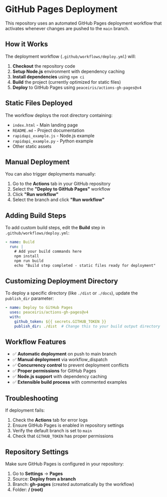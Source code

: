 # GitHub Pages Deployment

This repository uses an automated GitHub Pages deployment workflow that activates whenever changes are pushed to the `main` branch.

## How it Works

The deployment workflow (`.github/workflows/deploy.yml`) will:

1. **Checkout** the repository code
2. **Setup Node.js** environment with dependency caching
3. **Install dependencies** using `npm ci`
4. **Build** the project (currently optimized for static files)
5. **Deploy** to GitHub Pages using `peaceiris/actions-gh-pages@v4`

## Static Files Deployed

The workflow deploys the root directory containing:
- `index.html` - Main landing page
- `README.md` - Project documentation
- `rapidapi_example.js` - Node.js example
- `rapidapi_example.py` - Python example
- Other static assets

## Manual Deployment

You can also trigger deployments manually:
1. Go to the **Actions** tab in your GitHub repository
2. Select the **"Deploy to GitHub Pages"** workflow
3. Click **"Run workflow"**
4. Select the branch and click **"Run workflow"**

## Adding Build Steps

To add custom build steps, edit the **Build** step in `.github/workflows/deploy.yml`:

```yaml
- name: Build
  run: |
    # Add your build commands here
    npm install
    npm run build
    echo "Build step completed - static files ready for deployment"
```

## Customizing Deployment Directory

To deploy a specific directory (like `./dist` or `./docs`), update the `publish_dir` parameter:

```yaml
- name: Deploy to GitHub Pages
  uses: peaceiris/actions-gh-pages@v4
  with:
    github_token: ${{ secrets.GITHUB_TOKEN }}
    publish_dir: ./dist  # Change this to your build output directory
```

## Workflow Features

- ✅ **Automatic deployment** on push to main branch
- ✅ **Manual deployment** via workflow_dispatch
- ✅ **Concurrency control** to prevent deployment conflicts
- ✅ **Proper permissions** for GitHub Pages
- ✅ **Node.js support** with dependency caching
- ✅ **Extensible build process** with commented examples

## Troubleshooting

If deployment fails:
1. Check the **Actions** tab for error logs
2. Ensure GitHub Pages is enabled in repository settings
3. Verify the default branch is set to `main`
4. Check that `GITHUB_TOKEN` has proper permissions

## Repository Settings

Make sure GitHub Pages is configured in your repository:
1. Go to **Settings** → **Pages**
2. Source: **Deploy from a branch**
3. Branch: **gh-pages** (created automatically by the workflow)
4. Folder: **/ (root)**